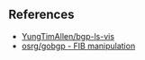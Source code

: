 






## References
- [YungTimAllen/bgp-ls-vis](https://github.com/YungTimAllen/bgp-ls-vis)
- [osrg/gobgp - FIB manipulation](https://github.com/osrg/gobgp/blob/master/docs/sources/zebra.md)

